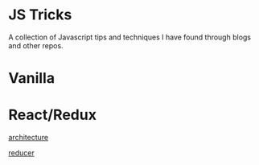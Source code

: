 # JS Tricks

A collection of Javascript tips and techniques I have found through blogs and other repos.

# Vanilla

# React/Redux

[architecture](react/architecture.md)

[reducer](react/reducer/reducerTricks.md)
